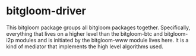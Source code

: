 bitgloom-driver
===============

This bitgloom package groups all bitgloom packages together. Specifically,
everything that lives on a higher level than the bitgloom-btc and bitgloom-i2p
modules and is initiated by the bitgloom-www module lives here. It is a kind of
mediator that implements the high level algorithms used.
